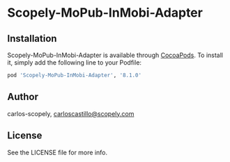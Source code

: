 # Scopely-MoPub-InMobi-Adapter


## Installation

Scopely-MoPub-InMobi-Adapter is available through [CocoaPods](https://cocoapods.org). To install
it, simply add the following line to your Podfile:

```ruby
pod 'Scopely-MoPub-InMobi-Adapter', '8.1.0'
```

## Author

carlos-scopely, carloscastillo@scopely.com

## License

See the LICENSE file for more info.

